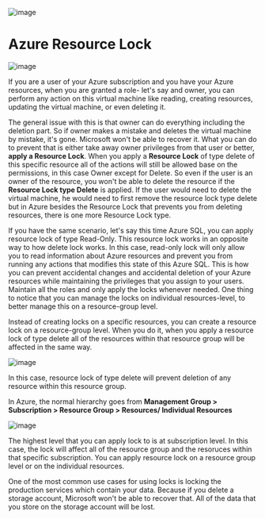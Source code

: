 ![image](https://github.com/user-attachments/assets/c78c82c2-ea23-458a-9a07-a76496aa49b6)

# Azure Resource Lock

![image](https://github.com/user-attachments/assets/96640e12-280a-4935-bf68-c2a8468dfa17)


If you are a user of your Azure subscription and you have your Azure resources, when you are granted a role- let's say and owner, you can perform any action on this virtual machine like reading, creating resources, updating the virtual machine, or even deleting it.

The general issue with this is that owner can do everything including the deletion part. So if owner makes a mistake and deletes the virtual machine by mistake, it's gone. Microsoft won't be able to recover it. What you can do to prevent that is either take away owner privileges from that user or better, **apply a Resource Lock**.
When you apply a **Resource Lock** of type delete of this specific resource all of the actions will still be allowed base on the permissions, in this case Owner except for Delete. So even if the user is an owner of the resource, you won't be able to delete the resource if the **Resource Lock type Delete** is applied. If the user would need to delete the virtual machine, he would need to first remove the resource lock type delete but in Azure besides the Resource Lock that prevents you from deleting resources, there is one more Resource Lock type. 

If you have the same scenario, let's say this time Azure SQL, you can apply resource lock of type Read-Only. This resource lock works in an opposite way to how delete lock works. In this case, read-only lock will only allow you to read information about Azure resources and prevent you from running any actions that modifies this state of this Azure SQL. This is how you can prevent accidental changes and accidental deletion of your Azure resources while maintaining the privileges that you assign to your users. Maintain all the roles and only apply the locks whenever needed.
One thing to notice that you can manage the locks on individual resources-level, to better manage this on a resource-group level. 

Instead of creating locks on a specific resources, you can create a resource lock on a resource-group level. When you do it, when you apply a resource lock of type delete all of the resources within that resource group will be affected in the same way.

![image](https://github.com/user-attachments/assets/e46d1a52-d064-452a-9ea8-e30bcde9bcbb)

In this case, resource lock of type delete will prevent deletion of any resource within this resource group.

In Azure, the normal hierarchy goes from **Management Group > Subscription > Resource Group > Resources/ Individual Resources**

![image](https://github.com/user-attachments/assets/892828dd-adeb-424a-9a76-14047a17e695)

The highest level that you can apply lock to is at subscription level. In this case, the lock will affect all of the resource group and the resoruces within that specific subscription. You can apply resource lock on a resource group level or on the individual resources.

One of the most common use cases for using locks is locking the production services which contain your data. Because if you delete a storage account, Microsoft won't be able to recover that. All of the data that you store on the storage account will be lost.
